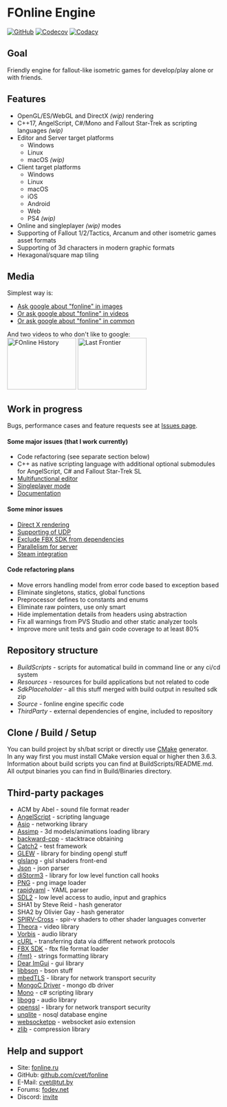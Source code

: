 # FOnline Engine

[![GitHub](https://github.com/cvet/fonline/workflows/make-sdk/badge.svg)](https://github.com/cvet/fonline/actions)
[![Codecov](https://codecov.io/gh/cvet/fonline/branch/master/graph/badge.svg)](https://codecov.io/gh/cvet/fonline)
[![Codacy](https://api.codacy.com/project/badge/Grade/6c9c1cddf6ba4b58bfa94c729a73f315)](https://www.codacy.com/app/cvet/fonline?utm_source=github.com&amp;utm_medium=referral&amp;utm_content=cvet/fonline&amp;utm_campaign=Badge_Grade)

## Goal

Friendly engine for fallout-like isometric games for develop/play alone or with friends.

## Features

* OpenGL/ES/WebGL and DirectX *(wip)* rendering
* C++17, AngelScript, C#/Mono and Fallout Star-Trek as scripting languages *(wip)*
* Editor and Server target platforms
  * Windows
  * Linux
  * macOS *(wip)*
* Client target platforms
  * Windows
  * Linux
  * macOS
  * iOS
  * Android
  * Web
  * PS4 *(wip)*
* Online and singleplayer *(wip)* modes
* Supporting of Fallout 1/2/Tactics, Arcanum and other isometric games asset formats
* Supporting of 3d characters in modern graphic formats
* Hexagonal/square map tiling

## Media

Simplest way is:
* [Ask google about "fonline" in images](https://www.google.com/search?q=fonline&tbm=isch)
* [Or ask google about "fonline" in videos](https://www.google.com/search?q=fonline&tbm=vid)
* [Or ask google about "fonline" in common](https://www.google.com/search?q=fonline)

And two videos to who don't like to google:  
<a href="http://www.youtube.com/watch?feature=player_embedded&v=K_a0g-Lbqm0" target="_blank"><img src="http://img.youtube.com/vi/K_a0g-Lbqm0/0.jpg" alt="FOnline History" width="160" height="120" border="0" /></a> <a href="http://www.youtube.com/watch?feature=player_embedded&v=eY5iqW8ssXg" target="_blank"><img src="http://img.youtube.com/vi/eY5iqW8ssXg/0.jpg" alt="Last Frontier" width="160" height="120" border="0" /></a>

## Work in progress

Bugs, performance cases and feature requests see at [Issues page](https://github.com/cvet/fonline/issues).

#### Some major issues (that I work currently)

* Code refactoring (see separate section below)
* C++ as native scripting language with additional optional submodules for AngelScript, C# and Fallout Star-Trek SL
* [Multifunctional editor](https://github.com/cvet/fonline/issues/31)
* [Singleplayer mode](https://github.com/cvet/fonline/issues/12)
* [Documentation](https://github.com/cvet/fonline/issues/49)

#### Some minor issues

* [Direct X rendering](https://github.com/cvet/fonline/issues/47)
* [Supporting of UDP](https://github.com/cvet/fonline/issues/14)
* [Exclude FBX SDK from dependencies](https://github.com/cvet/fonline/issues/22)
* [Parallelism for server](https://github.com/cvet/fonline/issues/32)
* [Steam integration](https://github.com/cvet/fonline/issues/38)

#### Code refactoring plans

* Move errors handling model from error code based to exception based
* Eliminate singletons, statics, global functions
* Preprocessor defines to constants and enums
* Eliminate raw pointers, use only smart
* Hide implementation details from headers using abstraction
* Fix all warnings from PVS Studio and other static analyzer tools
* Improve more unit tests and gain code coverage to at least 80%

## Repository structure

* *BuildScripts* - scripts for automatical build in command line or any ci/cd system
* *Resources* - resources for build applications but not related to code
* *SdkPlaceholder* - all this stuff merged with build output in resulted sdk zip
* *Source* - fonline engine specific code
* *ThirdParty* - external dependencies of engine, included to repository

## Clone / Build / Setup

You can build project by sh/bat script or directly use [CMake](https://cmake.org) generator.  
In any way first you must install CMake version equal or higher then 3.6.3.  
Information about build scripts you can find at BuildScripts/README.md.  
All output binaries you can find in Build/Binaries directory.

## Third-party packages

* ACM by Abel - sound file format reader
* [AngelScript](https://www.angelcode.com/angelscript/) - scripting language
* [Asio](https://think-async.com/Asio/) - networking library
* [Assimp](http://www.assimp.org/) - 3d models/animations loading library
* [backward-cpp](https://github.com/bombela/backward-cpp) - stacktrace obtaining
* [Catch2](https://github.com/catchorg/Catch2) - test framework
* [GLEW](http://glew.sourceforge.net/) - library for binding opengl stuff
* [glslang](https://github.com/KhronosGroup/glslang) - glsl shaders front-end
* [Json](https://github.com/azadkuh/nlohmann_json_release) - json parser
* [diStorm3](https://github.com/gdabah/distorm) - library for low level function call hooks
* [PNG](http://www.libpng.org/pub/png/libpng.html) - png image loader
* [rapidyaml](https://github.com/biojppm/rapidyaml) - YAML parser
* [SDL2](https://www.libsdl.org/download-2.0.php) - low level access to audio, input and graphics
* SHA1 by Steve Reid - hash generator
* SHA2 by Olivier Gay - hash generator
* [SPIRV-Cross](https://github.com/KhronosGroup/SPIRV-Cross) - spir-v shaders to other shader languages converter
* [Theora](https://www.theora.org/downloads/) - video library
* [Vorbis](https://xiph.org/vorbis/) - audio library
* [cURL](https://curl.haxx.se/) - transferring data via different network protocols
* [FBX SDK](https://www.autodesk.com/developer-network/platform-technologies/fbx-sdk-2018-1-1) - fbx file format loader
* [{fmt}](https://fmt.dev/latest/index.html) - strings formatting library
* [Dear ImGui](https://github.com/ocornut/imgui) - gui library
* [libbson](http://mongoc.org/libbson/current/index.html) - bson stuff
* [mbedTLS](https://tls.mbed.org/) - library for network transport security
* [MongoC Driver](https://github.com/mongodb/mongo-c-driver) - mongo db driver
* [Mono](https://www.mono-project.com/) - c# scripting library
* [libogg](https://xiph.org/ogg/) - audio library
* [openssl](https://www.openssl.org/) - library for network transport security
* [unqlite](https://unqlite.org/) - nosql database engine
* [websocketpp](https://github.com/zaphoyd/websocketpp) - websocket asio extension
* [zlib](https://www.zlib.net/) - compression library

## Help and support

* Site: [fonline.ru](https://fonline.ru)
* GitHub: [github.com/cvet/fonline](https://github.com/cvet/fonline)
* E-Mail: <cvet@tut.by>
* Forums: [fodev.net](https://fodev.net)
* Discord: [invite](https://discord.gg/xa6TbqU)
